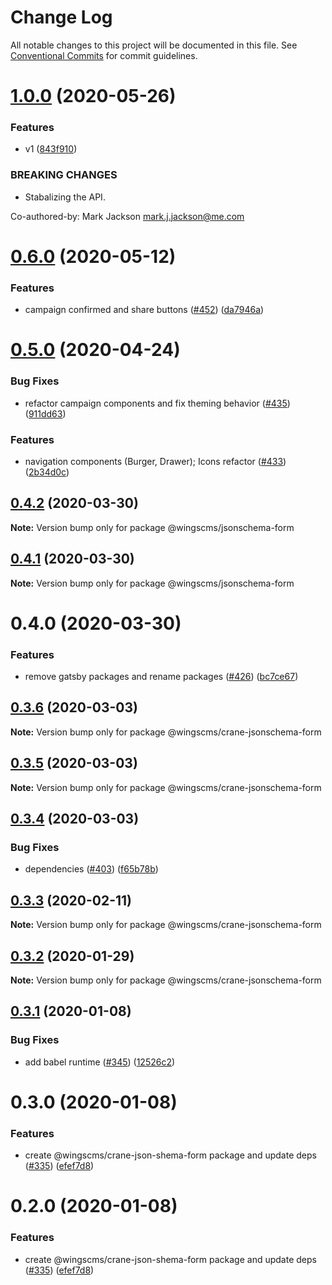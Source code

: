 # Change Log

All notable changes to this project will be documented in this file.
See [Conventional Commits](https://conventionalcommits.org) for commit guidelines.

# [1.0.0](https://github.com/wingscms/wings/compare/@wingscms/jsonschema-form@0.6.0...@wingscms/jsonschema-form@1.0.0) (2020-05-26)


### Features

* v1 ([843f910](https://github.com/wingscms/wings/commit/843f91096d03dc817f7ff86880ee5ed9cf43b2d2))


### BREAKING CHANGES

* Stabalizing the API.

Co-authored-by: Mark Jackson <mark.j.jackson@me.com>





# [0.6.0](https://github.com/wingscms/wings/compare/@wingscms/jsonschema-form@0.5.0...@wingscms/jsonschema-form@0.6.0) (2020-05-12)


### Features

* campaign confirmed and share buttons ([#452](https://github.com/wingscms/wings/issues/452)) ([da7946a](https://github.com/wingscms/wings/commit/da7946a51988c2ec728669f235dc1614163192da))





# [0.5.0](https://github.com/wingscms/wings/compare/@wingscms/jsonschema-form@0.4.2...@wingscms/jsonschema-form@0.5.0) (2020-04-24)


### Bug Fixes

* refactor campaign components and fix theming behavior ([#435](https://github.com/wingscms/wings/issues/435)) ([911dd63](https://github.com/wingscms/wings/commit/911dd635170a82a305f516fe48fcd23b32cbd6d6))


### Features

* navigation components (Burger, Drawer); Icons refactor ([#433](https://github.com/wingscms/wings/issues/433)) ([2b34d0c](https://github.com/wingscms/wings/commit/2b34d0c80235208c6692ae2176c996911c2723b2))





## [0.4.2](https://github.com/wingscms/wings/compare/@wingscms/jsonschema-form@0.4.1...@wingscms/jsonschema-form@0.4.2) (2020-03-30)

**Note:** Version bump only for package @wingscms/jsonschema-form





## [0.4.1](https://github.com/wingscms/wings/compare/@wingscms/jsonschema-form@0.4.0...@wingscms/jsonschema-form@0.4.1) (2020-03-30)

**Note:** Version bump only for package @wingscms/jsonschema-form





# 0.4.0 (2020-03-30)


### Features

* remove gatsby packages and rename packages ([#426](https://github.com/wingscms/wings/issues/426)) ([bc7ce67](https://github.com/wingscms/wings/commit/bc7ce670379f9e6980c5308851ae369794c2523a))





## [0.3.6](https://github.com/wingscms/wings/compare/@wingscms/crane-jsonschema-form@0.3.5...@wingscms/crane-jsonschema-form@0.3.6) (2020-03-03)

**Note:** Version bump only for package @wingscms/crane-jsonschema-form





## [0.3.5](https://github.com/wingscms/wings/compare/@wingscms/crane-jsonschema-form@0.3.4...@wingscms/crane-jsonschema-form@0.3.5) (2020-03-03)

**Note:** Version bump only for package @wingscms/crane-jsonschema-form





## [0.3.4](https://github.com/wingscms/wings/compare/@wingscms/crane-jsonschema-form@0.3.3...@wingscms/crane-jsonschema-form@0.3.4) (2020-03-03)


### Bug Fixes

* dependencies ([#403](https://github.com/wingscms/wings/issues/403)) ([f65b78b](https://github.com/wingscms/wings/commit/f65b78b88292ceeceec48fbe780328b6bd959d49))





## [0.3.3](https://github.com/wingscms/wings/compare/@wingscms/crane-jsonschema-form@0.3.2...@wingscms/crane-jsonschema-form@0.3.3) (2020-02-11)

**Note:** Version bump only for package @wingscms/crane-jsonschema-form





## [0.3.2](https://github.com/wingscms/wings/compare/@wingscms/crane-jsonschema-form@0.3.1...@wingscms/crane-jsonschema-form@0.3.2) (2020-01-29)

**Note:** Version bump only for package @wingscms/crane-jsonschema-form





## [0.3.1](https://github.com/wingscms/wings/compare/@wingscms/crane-jsonschema-form@0.3.0...@wingscms/crane-jsonschema-form@0.3.1) (2020-01-08)


### Bug Fixes

* add babel runtime ([#345](https://github.com/wingscms/wings/issues/345)) ([12526c2](https://github.com/wingscms/wings/commit/12526c2f7501c689fdf472672d785f5a548f87dc))





# 0.3.0 (2020-01-08)


### Features

* create @wingscms/crane-json-shema-form package and update deps ([#335](https://github.com/wingscms/wings/issues/335)) ([efef7d8](https://github.com/wingscms/wings/commit/efef7d8ce4a7b7511b6f7ee545c8752ce7b4b9fc))





# 0.2.0 (2020-01-08)


### Features

* create @wingscms/crane-json-shema-form package and update deps ([#335](https://github.com/wingscms/wings/issues/335)) ([efef7d8](https://github.com/wingscms/wings/commit/efef7d8ce4a7b7511b6f7ee545c8752ce7b4b9fc))
